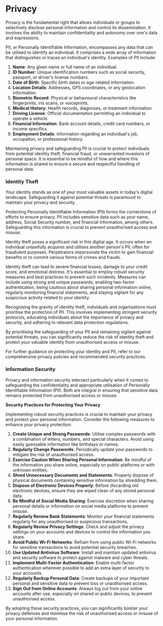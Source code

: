 # Privacy

Privacy is the fundamental right that allows individuals or groups to selectively disclose personal information and control its dissemination. It involves the ability to maintain confidentiality and autonomy over one's data and expressions.

PII, or Personally Identifiable Information, encompasses any data that can be utilised to identify an individual. It comprises a wide array of information that distinguishes or traces an individual's identity. Examples of PII include:

1. **Name**: Any given name or full name of an individual.
2. **ID Number**: Unique identification numbers such as social security, passport, or driver's license numbers.
3. **Date of Birth**: Specific birth dates or age-related information.
4. **Location Details**: Addresses, GPS coordinates, or any geolocation information.
5. **Biometric Record**: Physical or behavioural characteristics like fingerprints, iris scans, or voiceprints.
6. **Medical History**: Health records, diagnoses, or treatment information.
7. **Driving License**: Official documentation permitting an individual to operate a vehicle.
8. **Financial Information**: Bank account details, credit card numbers, or income specifics.
9. **Employment Details**: Information regarding an individual's job, occupation, or professional history.

Maintaining privacy and safeguarding PII is crucial to protect individuals from potential identity theft, financial fraud, or unwarranted invasions of personal space. It is essential to be mindful of how and where this information is shared to ensure a secure and respectful handling of personal data.

### Identity Theft

Your identity stands as one of your most valuable assets in today's digital landscape. Safeguarding it against potential threats is paramount to maintain your privacy and security.

Protecting Personally Identifiable Information (PII) forms the cornerstone of efforts to ensure privacy. PII includes sensitive data such as your name, address, Social Security number, and financial information, among others. Safeguarding this information is crucial to prevent unauthorised access and misuse.

Identity theft poses a significant risk in this digital age. It occurs when an individual unlawfully acquires and utilises another person's PII, often for fraudulent purposes. Perpetrators impersonate the victim to gain financial benefits or to commit various forms of crimes and frauds.

Identity theft can lead to severe financial losses, damage to your credit score, and emotional distress. It's essential to employ robust security measures and best practices to prevent such incidents. Measures can include using strong and unique passwords, enabling two-factor authentication, being cautious about sharing personal information online, regularly monitoring financial statements, and staying vigilant for any suspicious activity related to your identity.

Recognising the gravity of identity theft, individuals and organisations must prioritise the protection of PII. This involves implementing stringent security protocols, educating individuals about the importance of privacy and security, and adhering to relevant data protection regulations.

By prioritising the safeguarding of your PII and remaining vigilant against potential threats, you can significantly reduce the risk of identity theft and protect your valuable identity from unauthorised access or misuse.

For further guidance on protecting your identity and PII, refer to our comprehensive privacy policies and recommended security practices.

### Information Security

Privacy and information security intersect particularly when it comes to safeguarding the confidentiality and appropriate utilisation of Personally Identifiable Information (PII). Both are integral in ensuring that sensitive data remains protected from unauthorised access or misuse.

**Security Practices for Protecting Your Privacy**

Implementing robust security practices is crucial to maintain your privacy and protect your personal information. Consider the following measures to enhance your privacy protection:

1. **Create Unique and Strong Passwords**: Utilise complex passwords with a combination of letters, numbers, and special characters. Avoid using easily guessable information like birthdays or names.
2. **Regularly Change Passwords**: Periodically update your passwords to mitigate the risk of unauthorised access.
3. **Exercise Caution When Sharing Personal Information**: Be mindful of the information you share online, especially on public platforms or with unknown entities.
4. **Shred Unnecessary Documents and Statements**: Properly dispose of physical documents containing sensitive information by shredding them.
5. **Dispose of Electronic Devices Properly**: Before discarding old electronic devices, ensure they are wiped clean of any stored personal data.
6. **Be Mindful of Social Media Sharing**: Exercise discretion when sharing personal details or information on social media platforms to prevent misuse.
7. **Regularly Review Bank Statements**: Monitor your financial statements regularly for any unauthorised or suspicious transactions.
8. **Regularly Review Privacy Settings**: Check and adjust the privacy settings on your accounts and devices to control the information you share.
9. **Avoid Public Wi-Fi Networks**: Refrain from using public Wi-Fi networks for sensitive transactions to avoid potential security breaches.
10. **Use Updated Antivirus Software**: Install and maintain updated antivirus and security software to protect against malware and cyber threats.
11. **Implement Multi-Factor Authentication**: Enable multi-factor authentication wherever possible to add an extra layer of security to your accounts.
12. **Regularly Backup Personal Data**: Create backups of your important personal and sensitive data to prevent loss or unauthorised access.
13. **Sign Out from Online Accounts**: Always log out from your online accounts after use, especially on shared or public devices, to prevent unauthorised access.

By adopting these security practices, you can significantly bolster your privacy defences and minimise the risk of unauthorised access or misuse of your personal information.
